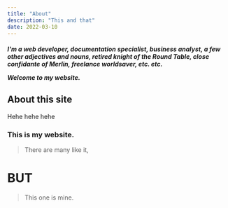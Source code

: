 ```yaml
---
title: "About"
description: "This and that"
date: 2022-03-10
---
```


<h5 class="irevamp-font-family-secondary irevamp-content-maxlength irevamp-ink--primary irevamp-mx-auto uppercase">
      I'm a web developer, documentation specialist, business analyst, a few other adjectives and nouns, retired knight of the Round Table, close confidante of Merlin, freelance worldsaver, etc. etc.
      <p></p>Welcome to my website.
</h5>

## About this site

Hehe hehe hehe

### This is my website.
> There are many like it,

# BUT

> This one is mine.

